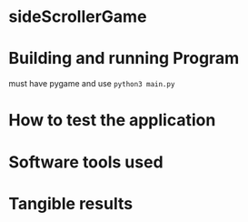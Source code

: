 # sideScrollerGame

# Building and running Program
must have pygame and use `python3 main.py`

# How to test the application

# Software tools used

# Tangible results
